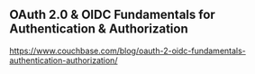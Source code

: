 ## OAuth 2.0 & OIDC Fundamentals for Authentication & Authorization


https://www.couchbase.com/blog/oauth-2-oidc-fundamentals-authentication-authorization/
